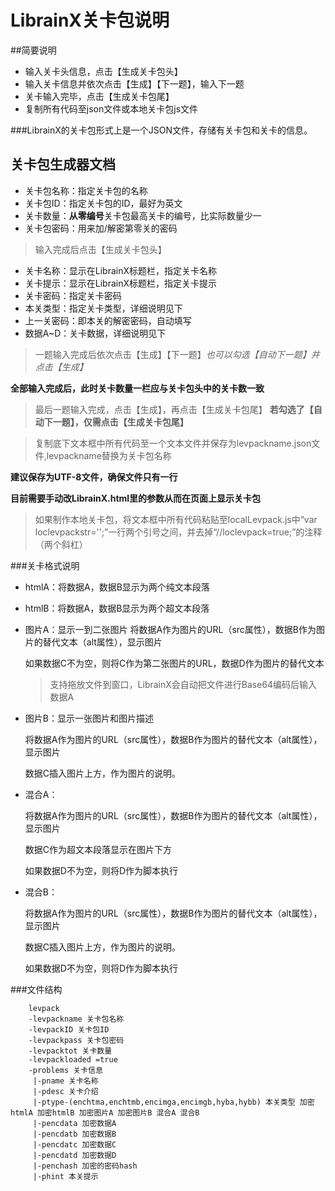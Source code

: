 ﻿LibrainX关卡包说明
==================
##简要说明
* 输入关卡头信息，点击【生成关卡包头】
* 输入关卡信息并依次点击【生成】【下一题】，输入下一题
* 关卡输入完毕，点击【生成关卡包尾】
* 复制所有代码至json文件或本地关卡包js文件

###LibrainX的关卡包形式上是一个JSON文件，存储有关卡包和关卡的信息。

关卡包生成器文档
----------------

* 关卡包名称：指定关卡包的名称
* 关卡包ID：指定关卡包的ID，最好为英文
* 关卡数量：**从零编号**关卡包最高关卡的编号，比实际数量少一
* 关卡包密码：用来加/解密第零关的密码

>输入完成后点击【生成关卡包头】

* 关卡名称：显示在LibrainX标题栏，指定关卡名称
* 关卡提示：显示在LibrainX标题栏，指定关卡提示
* 关卡密码：指定关卡密码
* 本关类型：指定关卡类型，详细说明见下
* 上一关密码：即本关的解密密码，自动填写
* 数据A~D：关卡数据，详细说明见下

>一题输入完成后依次点击【生成】【下一题】*也可以勾选【自动下一题】并点击【生成】*

**全部输入完成后，此时关卡数量一栏应与关卡包头中的关卡数一致**

>最后一题输入完成，点击【生成】，再点击【生成关卡包尾】
> **若勾选了【自动下一题】，仅需点击【生成关卡包尾】**

>复制底下文本框中所有代码至一个文本文件并保存为levpackname.json文件,levpackname替换为关卡包名称

**建议保存为UTF-8文件，确保文件只有一行**

**目前需要手动改LibrainX.html里的参数从而在页面上显示关卡包**

>如果制作本地关卡包，将文本框中所有代码粘贴至localLevpack.js中“var loclevpackstr='';”一行两个引号之间，并去掉“//loclevpack=true;”的注释（两个斜杠）


###关卡格式说明


* htmlA：将数据A，数据B显示为两个纯文本段落

* htmlB：将数据A，数据B显示为两个超文本段落

* 图片A：显示一到二张图片
	将数据A作为图片的URL（src属性），数据B作为图片的替代文本（alt属性），显示图片
	
	如果数据C不为空，则将C作为第二张图片的URL，数据D作为图片的替代文本
	
	>支持拖放文件到窗口，LibrainX会自动把文件进行Base64编码后输入数据A

* 图片B：显示一张图片和图片描述

	将数据A作为图片的URL（src属性），数据B作为图片的替代文本（alt属性），显示图片
	
	数据C插入图片上方，作为图片的说明。

* 混合A：

	将数据A作为图片的URL（src属性），数据B作为图片的替代文本（alt属性），显示图片
	
	数据C作为超文本段落显示在图片下方
	
	如果数据D不为空，则将D作为脚本执行


* 混合B：

	将数据A作为图片的URL（src属性），数据B作为图片的替代文本（alt属性），显示图片
	
	数据C插入图片上方，作为图片的说明。
	
	如果数据D不为空，则将D作为脚本执行
	


###文件结构

		levpack
		-levpackname 关卡包名称
		-levpackID 关卡包ID
		-levpackpass 关卡包密码
		-levpacktot 关卡数量
		-levpackloaded =true
		-problems 关卡信息
		 |-pname 关卡名称
		 |-pdesc 关卡介绍
		 |-ptype-(enchtma,enchtmb,encimga,encimgb,hyba,hybb) 本关类型 加密htmlA 加密htmlB 加密图片A 加密图片B 混合A 混合B
		 |-pencdata 加密数据A
		 |-pencdatb 加密数据B
		 |-pencdatc 加密数据C
		 |-pencdatd 加密数据D
		 |-penchash 加密的密码hash
		 |-phint 本关提示
 